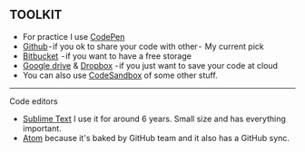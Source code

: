 
## TOOLKIT
- For practice I use [CodePen](https://codepen.io/)
- [Github](https://github.com/) - if you ok to share your code with other -  My current pick
- [Bitbucket](https://bitbucket.org/)  - if you want to have a free storage
- [Google drive](https://www.google.com/drive/) & [Dropbox](https://www.dropbox.com/?landing=dbv2) - if you just want to save your code at cloud
- You can also use [CodeSandbox](https://codesandbox.io/dashboard) of some other stuff.


---

Code editors
- [Sublime Text](https://www.sublimetext.com/3) I use it for around 6 years. Small size and has everything important.
- [Atom](https://atom.io/) because it's baked by GitHub team and it also has a GitHub sync.
